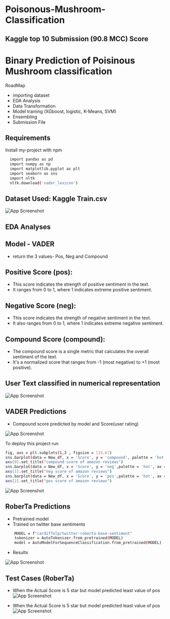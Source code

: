 # Poisonous-Mushroom-Classification
## Kaggle top 10 Submission (90.8 MCC) Score
# Binary Prediction of Poisinous Mushroom classification
RoadMap
- importing dataset
- EDA Analysis
- Data Transformation
- Model training (XGboost, logistic, K-Means, SVM)
- Ensembling
- Submission File




## Requirements

Install my-project with npm

```bash
  import pandas as pd
  import numpy as np
  import matplotlib.pyplot as plt
  import seaborn as sns
  import nltk
  nltk.download('vader_lexicon')
```
    
## Dataset Used: Kaggle Train.csv

![App Screenshot](https://snipboard.io/yKeBXc.jpg)

## EDA Analyses



## Model - VADER

- return the 3 values- Pos, Neg and Compound
## Positive Score (pos):

- This score indicates the strength of positive sentiment in the text.
- It ranges from 0 to 1, where 1 indicates extreme positive      sentiment.

## Negative Score (neg):

- This score indicates the strength of negative sentiment in the text.
- It also ranges from 0 to 1, where 1 indicates extreme negative sentiment.
## Compound Score (compound):

- The compound score is a single metric that calculates the overall sentiment of the text.
- It's a normalized score that ranges from -1 (most negative) to +1 (most positive).
## User Text classified in numerical representation

![App Screenshot](https://snipboard.io/quOJ9V.jpg)


## VADER Predictions

- Compound score predicted by model and Score(user rating)

![App Screenshot](https://snipboard.io/Kv8LCQ.jpg)

To deploy this project run

```bash
fig, axs = plt.subplots(1,3 , figsize = [15,6])
sns.barplot(data = New_df, x = 'Score', y = 'compound', palette = 'hot', ax = axs[0])
axs[0].set_title("compound score of amazon reviews")
sns.barplot(data = New_df, x = 'Score', y = 'neg',palette = 'hot', ax = axs[1])
axs[1].set_title("neg score of amazon reviews")
sns.barplot(data = New_df, x = 'Score', y = 'pos',palette = 'hot', ax = axs[2])
axs[2].set_title("pos score of amazon reviews")
```
![App Screenshot](https://snipboard.io/dAY4Fi.jpg)


## RoberTa Predictions

- Pretrained model
- Trained on twitter base sentiments

```bash
    MODEL = f"cardiffnlp/twitter-roberta-base-sentiment"
    tokenizer = AutoTokenizer.from_pretrained(MODEL)
    model = AutoModelForSequenceClassification.from_pretrained(MODEL)
```
- Results

![App Screenshot](https://snipboard.io/Vom2qL.jpg)


## Test Cases (RoberTa)

- When the Actual Score is 5 star but model predicted least value of pos
![App Screenshot](https://snipboard.io/z32Vyf.jpg)

- When the Actual Score is 5 star but model predicted least value of pos
![App Screenshot](https://snipboard.io/nAOJPS.jpg)
